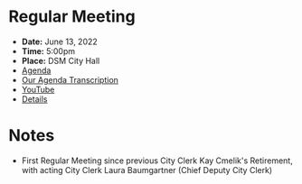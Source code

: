 # Regular Meeting

- **Date:** June 13, 2022
- **Time:** 5:00pm
- **Place:** DSM City Hall
- [Agenda](https://councildocs.dsm.city/agendas/AG20220613.pdf?pdf=Agenda&t=1654820278674)
- [Our Agenda Transcription](#/view/agenda~2022~transcription~06-13_RM)
- [YouTube](https://youtu.be/WzxrzmlXZNo)
- [Details](https://www.dsm.city/citycouncil_detail_T60_R2040.php)

# Notes

- First Regular Meeting since previous City Clerk Kay Cmelik's Retirement, with acting City Clerk Laura Baumgartner (Chief Deputy City Clerk)
